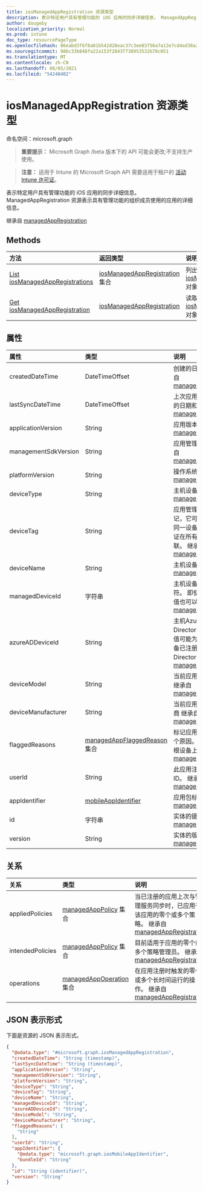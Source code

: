 ```yaml
---
title: iosManagedAppRegistration 资源类型
description: 表示特定用户具有管理功能的 iOS 应用的同步详细信息。 ManagedAppRegistration 资源表示具有管理功能的组织成员使用的应用的详细信息。
author: dougeby
localization_priority: Normal
ms.prod: intune
doc_type: resourcePageType
ms.openlocfilehash: 86eabd3f6f8a01b542d28eac37c3ee03756a7a12e7cd4ad38a2c736a77d8cda8
ms.sourcegitcommit: 986c33b848fa22a153f28437738953532b78c051
ms.translationtype: MT
ms.contentlocale: zh-CN
ms.lasthandoff: 08/05/2021
ms.locfileid: "54248402"
---
```

# <a name="iosmanagedappregistration-resource-type"></a>iosManagedAppRegistration 资源类型

命名空间：microsoft.graph

> **重要提示：** Microsoft Graph /beta 版本下的 API 可能会更改;不支持生产使用。

> **注意：** 适用于 Intune 的 Microsoft Graph API 需要适用于租户的 [活动 Intune 许可证](https://go.microsoft.com/fwlink/?linkid=839381)。

表示特定用户具有管理功能的 iOS 应用的同步详细信息。
ManagedAppRegistration 资源表示具有管理功能的组织成员使用的应用的详细信息。


继承自 [managedAppRegistration](../resources/intune-mam-managedappregistration.md)

## <a name="methods"></a>Methods
|方法|返回类型|说明|
|:---|:---|:---|
|[List iosManagedAppRegistrations](../api/intune-mam-iosmanagedappregistration-list.md)|[iosManagedAppRegistration](../resources/intune-mam-iosmanagedappregistration.md) 集合|列出 [iosManagedAppRegistration](../resources/intune-mam-iosmanagedappregistration.md) 对象的属性和关系。|
|[Get iosManagedAppRegistration](../api/intune-mam-iosmanagedappregistration-get.md)|[iosManagedAppRegistration](../resources/intune-mam-iosmanagedappregistration.md)|读取 [iosManagedAppRegistration](../resources/intune-mam-iosmanagedappregistration.md) 对象的属性和关系。|

## <a name="properties"></a>属性
|属性|类型|说明|
|:---|:---|:---|
|createdDateTime|DateTimeOffset|创建的日期和时间。继承自 [managedAppRegistration](../resources/intune-mam-managedappregistration.md)|
|lastSyncDateTime|DateTimeOffset|上次应用与管理服务同步的日期和时间。 继承自 [managedAppRegistration](../resources/intune-mam-managedappregistration.md)|
|applicationVersion|String|应用版本。继承自 [managedAppRegistration](../resources/intune-mam-managedappregistration.md)|
|managementSdkVersion|String|应用管理 SDK 版本。继承自 [managedAppRegistration](../resources/intune-mam-managedappregistration.md)|
|platformVersion|String|操作系统版本。继承自 [managedAppRegistration](../resources/intune-mam-managedappregistration.md)|
|deviceType|String|主机设备类型。继承自 [managedAppRegistration](../resources/intune-mam-managedappregistration.md)|
|deviceTag|String|应用管理 SDK 生成的标记，它可帮助关联托管在同一设备上的应用。 不保证在所有情况下与应用关联。 继承自 [managedAppRegistration](../resources/intune-mam-managedappregistration.md)|
|deviceName|String|主机设备名称。继承自 [managedAppRegistration](../resources/intune-mam-managedappregistration.md)|
|managedDeviceId|字符串|主机设备的托管设备标识符。 即使托管主机设备，值也可以为空。 继承自 [managedAppRegistration](../resources/intune-mam-managedappregistration.md)|
|azureADDeviceId|String|主机Azure Active Directory的设备标识符。 值可能为空，即使主机设备已注册Azure Active Directory。 继承自 [managedAppRegistration](../resources/intune-mam-managedappregistration.md)|
|deviceModel|String|当前应用注册的设备型号 继承自 [managedAppRegistration](../resources/intune-mam-managedappregistration.md)|
|deviceManufacturer|String|当前应用注册的设备制造商 继承自 [managedAppRegistration](../resources/intune-mam-managedappregistration.md)|
|flaggedReasons|[managedAppFlaggedReason](../resources/intune-mam-managedappflaggedreason.md) 集合|标记应用注册的零个或多个原因。 例如， 应用正在根设备上运行 继承自 [managedAppRegistration](../resources/intune-mam-managedappregistration.md)|
|userId|String|此应用注册所属的用户 ID。 继承自 [managedAppRegistration](../resources/intune-mam-managedappregistration.md)|
|appIdentifier|[mobileAppIdentifier](../resources/intune-mam-mobileappidentifier.md)|应用包标识符。继承自 [managedAppRegistration](../resources/intune-mam-managedappregistration.md)|
|id|字符串|实体的键。 继承自 [managedAppRegistration](../resources/intune-mam-managedappregistration.md)|
|version|String|实体的版本。 继承自 [managedAppRegistration](../resources/intune-mam-managedappregistration.md)|

## <a name="relationships"></a>关系
|关系|类型|说明|
|:---|:---|:---|
|appliedPolicies|[managedAppPolicy](../resources/intune-mam-managedapppolicy.md) 集合|当已注册的应用上次与管理服务同步时，已应用于该应用的零个或多个策略。 继承自 [managedAppRegistration](../resources/intune-mam-managedappregistration.md)|
|intendedPolicies|[managedAppPolicy](../resources/intune-mam-managedapppolicy.md) 集合|目前适用于应用的零个或多个策略管理员。 继承自 [managedAppRegistration](../resources/intune-mam-managedappregistration.md)|
|operations|[managedAppOperation](../resources/intune-mam-managedappoperation.md) 集合|在应用注册时触发的零个或多个长时间运行的操作。 继承自 [managedAppRegistration](../resources/intune-mam-managedappregistration.md)|

## <a name="json-representation"></a>JSON 表示形式
下面是资源的 JSON 表示形式。
<!-- {
  "blockType": "resource",
  "keyProperty": "id",
  "@odata.type": "microsoft.graph.iosManagedAppRegistration"
}
-->
``` json
{
  "@odata.type": "#microsoft.graph.iosManagedAppRegistration",
  "createdDateTime": "String (timestamp)",
  "lastSyncDateTime": "String (timestamp)",
  "applicationVersion": "String",
  "managementSdkVersion": "String",
  "platformVersion": "String",
  "deviceType": "String",
  "deviceTag": "String",
  "deviceName": "String",
  "managedDeviceId": "String",
  "azureADDeviceId": "String",
  "deviceModel": "String",
  "deviceManufacturer": "String",
  "flaggedReasons": [
    "String"
  ],
  "userId": "String",
  "appIdentifier": {
    "@odata.type": "microsoft.graph.iosMobileAppIdentifier",
    "bundleId": "String"
  },
  "id": "String (identifier)",
  "version": "String"
}
```





